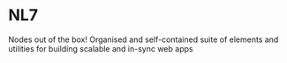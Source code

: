 # NL7
Nodes out of the box! Organised and self-contained suite of elements and utilities for building scalable and in-sync web apps
